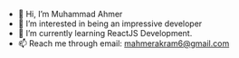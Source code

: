 - 👋 Hi, I’m Muhammad Ahmer
- 👀 I’m interested in being an impressive developer
- 🌱 I’m currently learning ReactJS Development.
- 📫 Reach me through email: mahmerakram6@gmail.com

<!---
01Ahmer/01Ahmer is a ✨ special ✨ repository because its `README.md` (this file) appears on your GitHub profile.
You can click the Preview link to take a look at your changes.
<!--- 💞️ I’m looking to collaborate on ...
--->
